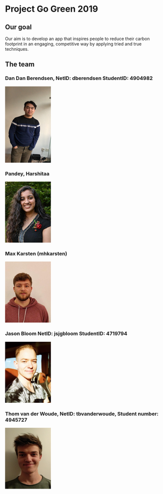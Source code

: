 # Project Go Green 2019

## Our goal
Our aim is to develop an app that inspires people to reduce their carbon footprint in an engaging, competitive way by applying tried and true techniques.

## The team
### Dan Dan Berendsen, NetID: dberendsen StudentID: 4904982

<img src = "photos/IMG_6796.JPG" width = "150" height = "250">

### Pandey, Harshitaa

<img src = "photos/photo.jpg" width = "150" height = "200">

### Max Karsten (mhkarsten)

<img src = "photos/PasPhoto_Max_Karsten.jpg" width = "150" height = "200">

### Jason Bloom NetID: jsjgbloom StudentID: 4719794

<img src = "photos/photo_4719791_Jason_Bloom.jpg" width = "150" height = "200">

### Thom van der Woude, NetID: tbvanderwoude, Student number: 4945727

<img src = "photos/IMG_20190215_183148.jpg" width = "150" height = "200">
